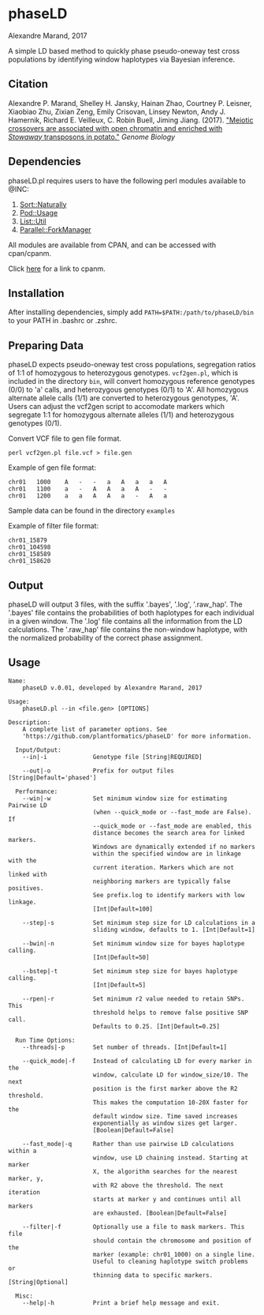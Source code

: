 # phaseLD
Alexandre Marand, 2017

A simple LD based method to quickly phase pseudo-oneway test cross populations by identifying window haplotypes via Bayesian inference. 

## Citation

Alexandre P. Marand, Shelley H. Jansky, Hainan Zhao, Courtney P. Leisner, Xiaobiao Zhu, Zixian Zeng, Emily Crisovan, Linsey Newton, Andy J. Hamernik, Richard E. Veilleux, C. Robin Buell, Jiming Jiang. (2017). ["Meiotic crossovers are associated with open chromatin and enriched with *Stowaway* transposons in potato."] *Genome Biology*

["Meiotic crossovers are associated with open chromatin and enriched with *Stowaway* transposons in potato."]: https://genomebiology.biomedcentral.com

## Dependencies
phaseLD.pl requires users to have the following perl modules available to @INC:

1) [Sort::Naturally](http://search.cpan.org/~bingos/Sort-Naturally-1.03/lib/Sort/Naturally.pm)
2) [Pod::Usage](http://search.cpan.org/~marekr/Pod-Usage-1.69/lib/Pod/Usage.pm)
3) [List::Util](http://search.cpan.org/~pevans/Scalar-List-Utils-1.47/lib/List/Util.pm)
4) [Parallel::ForkManager](search.cpan.org/~yanick/Parallel-ForkM…)

All modules are available from CPAN, and can be accessed with cpan/cpanm.

Click [here] for a link to cpanm.

[here]: http://search.cpan.org/~miyagawa/Menlo-1.9004/script/cpanm-menlo

## Installation
After installing dependencies, simply add ```PATH=$PATH:/path/to/phaseLD/bin``` to your PATH in .bashrc or .zshrc.

## Preparing Data
phaseLD expects pseudo-oneway test cross populations, segregation ratios of 1:1 of homozygous to heterozygous genotypes. ```vcf2gen.pl```, which is included in the directory ```bin```, will convert homozygous reference genotypes (0/0) to 'a' calls, and heterozygous genotypes (0/1) to 'A'. All homozygous alternate allele calls (1/1) are converted to heterozygous genotypes, 'A'. Users can adjust the vcf2gen script to accomodate markers which segregate 1:1 for homozygous alternate alleles (1/1) and heterozygous genotypes (0/1). 

Convert VCF file to gen file format.
```
perl vcf2gen.pl file.vcf > file.gen
```
Example of gen file format:
```
chr01	1000	A	-	-	a	A	a	a	A
chr01	1100	a	-	A	A	a	A	-	-
chr01	1200	a	a	A	A	a	-	A	a
```
Sample data can be found in the directory ```examples```

Example of filter file format:
```
chr01_15879     
chr01_104598    
chr01_158589    
chr01_158620    
```

## Output
phaseLD will output 3 files, with the suffix '.bayes', '.log', '.raw_hap'. The '.bayes' file contains the probabilities of both haplotypes for each individual in a given window. The '.log' file contains all the information from the LD calculations. The '.raw_hap' file contains the non-window haplotype, with the normalized probability of the correct phase assignment. 

## Usage
```
Name:
    phaseLD v.0.01, developed by Alexandre Marand, 2017

Usage:
    phaseLD.pl --in <file.gen> [OPTIONS]

Description:
    A complete list of parameter options. See 
    'https://github.com/plantformatics/phaseLD' for more information.

  Input/Output:
    --in|-i             Genotype file [String|REQUIRED]

    --out|-o            Prefix for output files [String|Default='phased']

  Performance:
    --win|-w            Set minimum window size for estimating Pairwise LD
                        (when --quick_mode or --fast_mode are False). If
                        --quick_mode or --fast_mode are enabled, this
                        distance becomes the search area for linked markers.
                        Windows are dynamically extended if no markers
                        within the specified window are in linkage with the
                        current iteration. Markers which are not linked with
                        neighboring markers are typically false positives.
                        See prefix.log to identify markers with low linkage.
                        [Int|Default=100]

    --step|-s           Set minimum step size for LD calculations in a
                        sliding window, defaults to 1. [Int|Default=1]

    --bwin|-n           Set minimum window size for bayes haplotype calling.
                        [Int|Default=50]

    --bstep|-t          Set minimum step size for bayes haplotype calling.
                        [Int|Default=5]

    --rpen|-r           Set minimum r2 value needed to retain SNPs. This
                        threshold helps to remove false positive SNP call.
                        Defaults to 0.25. [Int|Default=0.25]

  Run Time Options:
    --threads|-p        Set number of threads. [Int|Default=1]

    --quick_mode|-f     Instead of calculating LD for every marker in the
                        window, calculate LD for window_size/10. The next
                        position is the first marker above the R2 threshold.
                        This makes the computation 10-20X faster for the
                        default window size. Time saved increases
                        exponentially as window sizes get larger.
                        [Boolean|Default=False]

    --fast_mode|-q      Rather than use pairwise LD calculations within a
                        window, use LD chaining instead. Starting at marker
                        X, the algorithm searches for the nearest marker, y,
                        with R2 above the threshold. The next iteration
                        starts at marker y and continues until all markers
                        are exhausted. [Boolean|Default=False]

    --filter|-f         Optionally use a file to mask markers. This file
                        should contain the chromosome and position of the
                        marker (example: chr01_1000) on a single line.
                        Useful to cleaning haplotype switch problems or
                        thinning data to specific markers. [String|Optional]

  Misc:
    --help|-h           Print a brief help message and exit.
```
